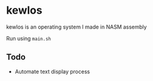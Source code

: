 # kewlos
kewlos is an operating system I made in NASM assembly

Run using `main.sh`

## Todo
- Automate text display process
